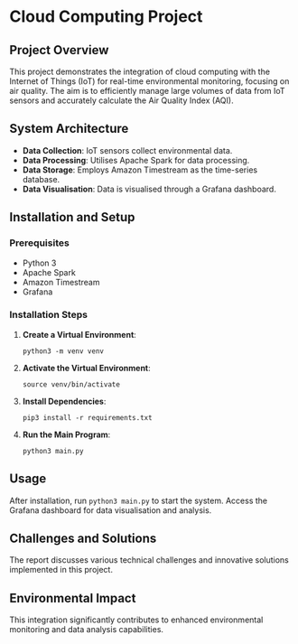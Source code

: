 # Cloud Computing Project

## Project Overview

This project demonstrates the integration of cloud computing with the Internet of Things (IoT) for real-time environmental monitoring, focusing on air quality. The aim is to efficiently manage large volumes of data from IoT sensors and accurately calculate the Air Quality Index (AQI).

## System Architecture

- **Data Collection**: IoT sensors collect environmental data.
- **Data Processing**: Utilises Apache Spark for data processing.
- **Data Storage**: Employs Amazon Timestream as the time-series database.
- **Data Visualisation**: Data is visualised through a Grafana dashboard.

## Installation and Setup

### Prerequisites

- Python 3
- Apache Spark
- Amazon Timestream
- Grafana

### Installation Steps

1. **Create a Virtual Environment**:
   ```shell
   python3 -m venv venv
   ```
2. **Activate the Virtual Environment**:
   ```shell
   source venv/bin/activate
   ```
3. **Install Dependencies**:
   ```shell
   pip3 install -r requirements.txt
   ```
4. **Run the Main Program**:
   ```shell
   python3 main.py
   ```

## Usage

After installation, run `python3 main.py` to start the system. Access the Grafana dashboard for data visualisation and analysis.

## Challenges and Solutions

The report discusses various technical challenges and innovative solutions implemented in this project.

## Environmental Impact

This integration significantly contributes to enhanced environmental monitoring and data analysis capabilities.
